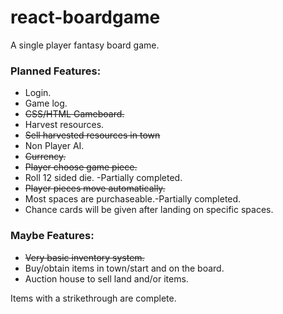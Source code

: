 # react-boardgame
A single player fantasy board game.

<h3>Planned Features:</h3>

* Login.
* Game log.
* ~~CSS/HTML Gameboard.~~
* Harvest resources.
* ~~Sell harvested resources in town~~
* Non Player AI.
* ~~Currency.~~
* ~~Player choose game piece.~~
* Roll 12 sided die. -Partially completed.
* ~~Player pieces move automatically.~~
* Most spaces are purchaseable.-Partially completed.
* Chance cards will be given after landing on specific spaces.


<h3>Maybe Features:</h3>

* ~~Very basic inventory system.~~
* Buy/obtain items in town/start and on the board.
* Auction house to sell land and/or items.

Items with a strikethrough are complete.